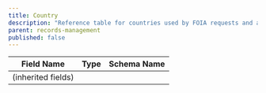 ```yaml
---
title: Country
description: "Reference table for countries used by FOIA requests and addresses."
parent: records-management
published: false
---
```


| Field Name | Type | Schema Name |
|------------|------|-------------|
| (inherited fields) | | |
